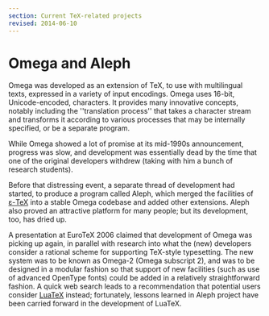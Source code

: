 ```yaml
---
section: Current TeX-related projects
revised: 2014-06-10
---
```

# Omega and Aleph

Omega was developed as an extension of
TeX, to use with multilingual texts, expressed in a variety of
input encodings.  Omega uses 16-bit, Unicode-encoded, characters.  It
provides many innovative concepts, notably including the ''translation
process'' that takes a character stream and transforms it according to
various processes that may be internally specified, or be a separate
program.

While Omega showed a lot of promise at its mid-1990s announcement,
progress was slow, and development was essentially dead by the time
that one of the original developers withdrew (taking with him a bunch
of research students).

Before that distressing event, a separate thread of development had
started, to produce a program 
called Aleph, which merged the facilities of
[&epsilon;-TeX](FAQ-etex.md) into a stable Omega codebase and added other
extensions.  Aleph also proved an attractive platform for many people;
but its development, too, has dried up.

A presentation at EuroTeX 2006 claimed that development of Omega
was picking up again, in parallel with research into what the (new)
developers consider a rational scheme for supporting TeX-style
typesetting.  The new system was to be known as Omega-2
(Omega subscript 2), and was to be
designed in a modular fashion so that support of new facilities (such
as use of advanced OpenType fonts) could be added in a relatively
straightforward fashion.  A quick web search leads to a recommendation
that potential users consider [LuaTeX](FAQ-luatex.md) instead;
fortunately, lessons learned in Aleph project have been carried
forward in the development of LuaTeX.

